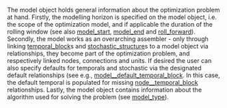 The model object holds general information about the optimization problem at hand. Firstly, the modelling horizon is specified on the model object, i.e. the scope of the optimization model, and if applicable the duration of the rolling window (see also [model\_start](@ref), [model\_end](@ref) and [roll\_forward](@ref)). Secondly, the model works as an overarching assembler - only through linking [temporal\_block](@ref)s and [stochastic\_structure](@ref)s to a model object via relationships, they become part of the optimization problem, and respectively linked nodes, connections and units. If desired the user can also specify defaults for temporals and stochastic via the designated default relationships (see e.g., [model\_\_default\_temporal\_block](@ref). In this case, the default temporal is populated for missing [node\_\_temporal\_block](@ref) relationships.
 Lastly, the model object contains information about the algorithm used for solving the problem (see [model\_type](@ref)).
